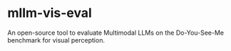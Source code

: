 # mllm-vis-eval
An open-source tool to evaluate Multimodal LLMs on the Do-You-See-Me benchmark for visual perception.
